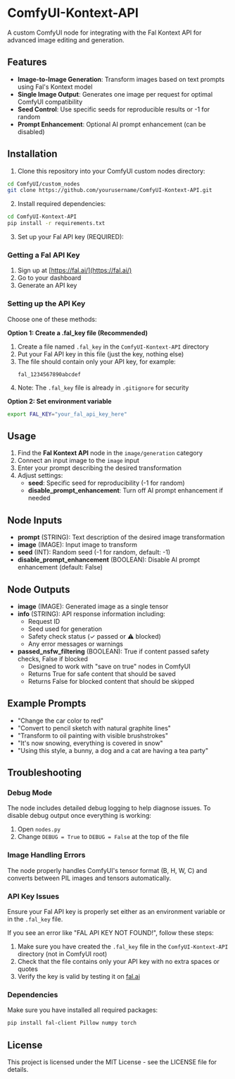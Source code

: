 # ComfyUI-Kontext-API

A custom ComfyUI node for integrating with the Fal Kontext API for advanced image editing and generation.

## Features

- **Image-to-Image Generation**: Transform images based on text prompts using Fal's Kontext model
- **Single Image Output**: Generates one image per request for optimal ComfyUI compatibility
- **Seed Control**: Use specific seeds for reproducible results or -1 for random
- **Prompt Enhancement**: Optional AI prompt enhancement (can be disabled)

## Installation

1. Clone this repository into your ComfyUI custom nodes directory:
```bash
cd ComfyUI/custom_nodes
git clone https://github.com/yourusername/ComfyUI-Kontext-API.git
```

2. Install required dependencies:
```bash
cd ComfyUI-Kontext-API
pip install -r requirements.txt
```

3. Set up your Fal API key (REQUIRED):

### Getting a Fal API Key
1. Sign up at [https://fal.ai/](https://fal.ai/)
2. Go to your dashboard
3. Generate an API key

### Setting up the API Key
Choose one of these methods:

**Option 1: Create a .fal_key file (Recommended)**
1. Create a file named `.fal_key` in the `ComfyUI-Kontext-API` directory
2. Put your Fal API key in this file (just the key, nothing else)
3. The file should contain only your API key, for example:
   ```
   fal_1234567890abcdef
   ```
4. Note: The `.fal_key` file is already in `.gitignore` for security

**Option 2: Set environment variable**
```bash
export FAL_KEY="your_fal_api_key_here"
```

## Usage

1. Find the **Fal Kontext API** node in the `image/generation` category
2. Connect an input image to the `image` input
3. Enter your prompt describing the desired transformation
4. Adjust settings:
   - **seed**: Specific seed for reproducibility (-1 for random)
   - **disable_prompt_enhancement**: Turn off AI prompt enhancement if needed

## Node Inputs

- **prompt** (STRING): Text description of the desired image transformation
- **image** (IMAGE): Input image to transform
- **seed** (INT): Random seed (-1 for random, default: -1)
- **disable_prompt_enhancement** (BOOLEAN): Disable AI prompt enhancement (default: False)

## Node Outputs

- **image** (IMAGE): Generated image as a single tensor
- **info** (STRING): API response information including:
  - Request ID
  - Seed used for generation
  - Safety check status (✓ passed or ⚠️ blocked)
  - Any error messages or warnings
- **passed_nsfw_filtering** (BOOLEAN): True if content passed safety checks, False if blocked
  - Designed to work with "save on true" nodes in ComfyUI
  - Returns True for safe content that should be saved
  - Returns False for blocked content that should be skipped

## Example Prompts

- "Change the car color to red"
- "Convert to pencil sketch with natural graphite lines"
- "Transform to oil painting with visible brushstrokes"
- "It's now snowing, everything is covered in snow"
- "Using this style, a bunny, a dog and a cat are having a tea party"

## Troubleshooting

### Debug Mode
The node includes detailed debug logging to help diagnose issues. To disable debug output once everything is working:

1. Open `nodes.py`
2. Change `DEBUG = True` to `DEBUG = False` at the top of the file

### Image Handling Errors
The node properly handles ComfyUI's tensor format (B, H, W, C) and converts between PIL images and tensors automatically.

### API Key Issues
Ensure your Fal API key is properly set either as an environment variable or in the `.fal_key` file.

If you see an error like "FAL API KEY NOT FOUND!", follow these steps:
1. Make sure you have created the `.fal_key` file in the `ComfyUI-Kontext-API` directory (not in ComfyUI root)
2. Check that the file contains only your API key with no extra spaces or quotes
3. Verify the key is valid by testing it on [fal.ai](https://fal.ai/)

### Dependencies
Make sure you have installed all required packages:
```bash
pip install fal-client Pillow numpy torch
```

## License

This project is licensed under the MIT License - see the LICENSE file for details. 